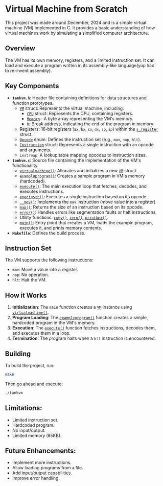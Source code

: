 # Virtual Machine from Scratch

This project was made around December, 2024 and is a simple virtual machine (VM) implemented in C. It provides a basic understanding of how virtual machines work by simulating a simplified computer architecture.

## Overview

The VM has its own memory, registers, and a limited instruction set. It can load and execute a program written in its assembly-like language(yup had to re-invent assembly).

## Key Components

*   **`tankvm.h`**: Header file containing definitions for data structures and function prototypes.
    *   [`VM`](tankvm.h) struct: Represents the virtual machine, including:
        *   [`CPU`](tankvm.h) struct: Represents the CPU, containing registers.
        *   [`Memory`](tankvm.h) : A byte array representing the VM's memory.
        *   `b`: Break address, indicating the end of the program in memory.
    *   Registers: 16-bit registers (`ax`, `bx`, `cx`, `dx`, `sp`, `ip`) within the [`s_register`](tankvm.h) struct.
    *   [`Opcode`](tankvm.h) enum: Defines the instruction set (e.g., `mov`, `nop`, `hlt`).
    *   [`Instruction`](tankvm.h) struct: Represents a single instruction with an opcode and arguments.
    *   `instrmap`: A lookup table mapping opcodes to instruction sizes.
*   **`tankvm.c`**: Source file containing the implementation of the VM's functionality.
    *   [`virtualmachine()`](tankvm.c): Allocates and initializes a new [`VM`](tankvm.h) struct.
    *   [`exampleprogram()`](tankvm.c): Creates a sample program in VM's memory (hardcoded).
    *   [`execute()`](tankvm.c): The main execution loop that fetches, decodes, and executes instructions.
    *   [`execinstr()`](tankvm.c): Executes a single instruction based on its opcode.
    *   [`__mov()`](tankvm.c): Implements the `mov` instruction (move value into a register).
    *   [`map()`](tankvm.c): Returns the size of an instruction based on its opcode.
    *   [`error()`](tankvm.c): Handles errors like segmentation faults or halt instructions.
    *   Utility functions: [`copy()`](tankvm.c), [`zero()`](tankvm.c), [`printhex()`](tankvm.c).
    *   [`main()`](tankvm.c): Entry point that creates a VM, loads the example program, executes it, and prints memory contents.
*   **`Makefile`**: Defines the build process.

## Instruction Set

The VM supports the following instructions:

*   `mov`: Move a value into a register.
*   `nop`: No operation.
*   `hlt`: Halt the VM.

## How it Works

1.  **Initialization**: The `main` function creates a [`VM`](tankvm.h) instance using [`virtualmachine()`](tankvm.c).
2.  **Program Loading**: The [`exampleprogram()`](tankvm.c) function creates a simple, hardcoded program in the VM's memory.
3.  **Execution**: The [`execute()`](tankvm.c) function fetches instructions, decodes them, and executes them in a loop.
4.  **Termination**: The program halts when a `hlt` instruction is encountered.

## Building

To build the project, run:

```bash
make
```

Then go ahead and execute:
```bash
./tankvm
```

## Limitations:
- Limited instruction set.
- Hardcoded program.
- No input/output.
- Limited memory (65KB).
## Future Enhancements:
- Implement more instructions.
- Allow loading programs from a file.
- Add input/output capabilities.
- Improve error handling.